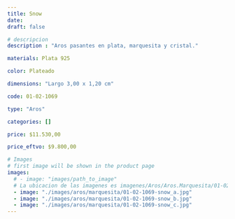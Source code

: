 ```yaml
---
title: Snow
date: 
draft: false

# descripcion
description : "Aros pasantes en plata, marquesita y cristal."

materials: Plata 925

color: Plateado

dimensions: "Largo 3,00 x 1,20 cm"

code: 01-02-1069

type: "Aros"

categories: []

price: $11.530,00

price_eftvo: $9.800,00

# Images
# first image will be shown in the product page
images:
  # - image: "images/path_to_image"
  # La ubicacion de las imagenes es imagenes/Aros/Aros.Marquesita/01-02-1069-snow
  - image: "./images/aros/marquesita/01-02-1069-snow_a.jpg"
  - image: "./images/aros/marquesita/01-02-1069-snow_b.jpg"
  - image: "./images/aros/marquesita/01-02-1069-snow_c.jpg"
---
```

